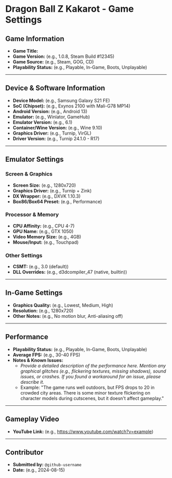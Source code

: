 # Dragon Ball Z Kakarot - Game Settings

## Game Information

*   **Game Title:**
*   **Game Version:** (e.g., 1.0.8, Steam Build #12345)
*   **Game Source:** (e.g., Steam, GOG, CD)
*   **Playability Status:** (e.g., Playable, In-Game, Boots, Unplayable)

---

## Device & Software Information

*   **Device Model:** (e.g., Samsung Galaxy S21 FE)
*   **SoC (Chipset):** (e.g., Exynos 2100 with Mali-G78 MP14)
*   **Android Version:** (e.g., Android 13)
*   **Emulator:** (e.g., Winlator, GameHub)
*   **Emulator Version:** (e.g., 6.1)
*   **Container/Wine Version:** (e.g., Wine 9.10)
*   **Graphics Driver:** (e.g., Turnip, VirGL)
*   **Driver Version:** (e.g., Turnip 24.1.0 - R17)

---

## Emulator Settings

### Screen & Graphics

*   **Screen Size:** (e.g., 1280x720)
*   **Graphics Driver:** (e.g., Turnip + Zink)
*   **DX Wrapper:** (e.g., DXVK 1.10.3)
*   **Box86/Box64 Preset:** (e.g., Performance)

### Processor & Memory

*   **CPU Affinity:** (e.g., CPU 4-7)
*   **GPU Name:** (e.g., GTX 1050)
*   **Video Memory Size:** (e.g., 4GB)
*   **Mouse/Input:** (e.g., Touchpad)

### Other Settings

*   **CSMT:** (e.g., 3.0 (default))
*   **DLL Overrides:** (e.g., d3dcompiler_47 (native, builtin))

---

## In-Game Settings

*   **Graphics Quality:** (e.g., Lowest, Medium, High)
*   **Resolution:** (e.g., 1280x720)
*   **Other Notes:** (e.g., No motion blur, Anti-aliasing off)

---

## Performance

*   **Playability Status:** (e.g., Playable, In-Game, Boots, Unplayable)
*   **Average FPS:** (e.g., 30-40 FPS)
*   **Notes & Known Issues:**
    *   *Provide a detailed description of the performance here. Mention any graphical glitches (e.g., flickering textures, missing shadows), sound issues, or crashes. If you found a workaround for an issue, please describe it.*
    *   Example: "The game runs well outdoors, but FPS drops to 20 in crowded city areas. There is some minor texture flickering on character models during cutscenes, but it doesn't affect gameplay."

---

## Gameplay Video

*   **YouTube Link:** (e.g., https://www.youtube.com/watch?v=example)

---

## Contributor

*   **Submitted by:** `@github-username`
*   **Date:** (e.g., 2024-08-15)
